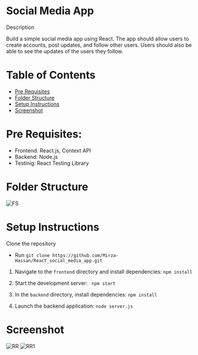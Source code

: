 
# Social Media App

Description

Build a simple social media app using React. The app should allow users to create accounts, post updates, and follow other users. Users should also be able to see the updates of the users they follow.

# Table of Contents

- [Pre Requisites](#pre-requisites)
- [Folder Structure](#folder-structure)
- [Setup Instructions](#setup-instructions)
- [Screenshot](#screenshot)

# Pre Requisites:

- Frontend: React.js, Context API
- Backend: Node.js
- Testinig: React Testing Library
  
# Folder Structure
![FS](https://github.com/Mirza-Hassan/React_social_media_app/assets/17096257/9466d321-9c4e-4cac-ac22-277f72d3b019)

# Setup Instructions

Clone the repository
- Run `git clone https://github.com/Mirza-Hassan/React_social_media_app.git` 

1. Navigate to the `frontend` directory and install dependencies: `npm install`

2. Start the development server: ` npm start`

3. In the `backend` directory, install dependencies: `npm install`

4. Launch the backend application: `node server.js`


# Screenshot

![RR](https://github.com/Mirza-Hassan/React_social_media_application/assets/17096257/da7c629a-574a-453a-90a6-1248b02c010b)
![RR1](https://github.com/Mirza-Hassan/React_social_media_application/assets/17096257/2aab5392-f337-475c-a0b9-7ab1cdc8031c)



